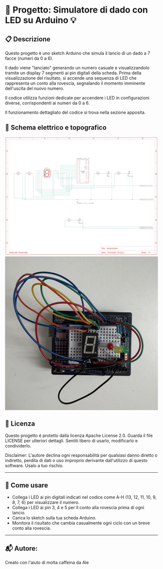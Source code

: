 # 🎲 Progetto: Simulatore di dado con LED su Arduino 💡

## 📋 Descrizione
Questo progetto è uno sketch Arduino che simula il lancio di un dado a 7 facce (numeri da 0 a 6).

Il dado viene "lanciato" generando un numero casuale e visualizzandolo tramite un display 7 segmenti ai pin digitali della scheda. Prima della visualizzazione del risultato, si accende una sequenza di LED che rappresenta un conto alla rovescia, segnalando il momento imminente dell'uscita del nuovo numero.

Il codice utilizza funzioni dedicate per accendere i LED in configurazioni diverse, corrispondenti ai numeri da 0 a 6.

Il funzionamento dettagliato del codice si trova nella sezione apposita.

## 🔌 Schema elettrico e topografico  

![Schema elettrico](schemaelettrico.jpg)  
![Schema topografico](schematopografico.jpg)

## 📄 Licenza  
Questo progetto é protetto dalla licenza Apache License 2.0. Guarda il file LICENSE per ulteriori dettagli. Sentiti libero di usarlo, modificarlo e condividerlo.

Disclaimer: L'autore declina ogni responsabilità per qualsiasi danno diretto o indiretto, perdita di dati o uso improprio derivante dall'utilizzo di questo software. Usalo a tuo rischio.

---

## 🚀 Come usare

- Collega i LED ai pin digitali indicati nel codice come A-H (13, 12, 11, 10, 9, 8, 7, 6) per visualizzare il numero.  
- Collega i LED ai pin 3, 4 e 5 per il conto alla rovescia prima di ogni lancio.  
- Carica lo sketch sulla tua scheda Arduino.  
- Monitora il risultato che cambia casualmente ogni ciclo con un breve conto alla rovescia.  

---

## 📬 Autore: 

Creato con l'aiuto di molta caffeina da Ale

